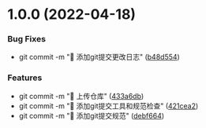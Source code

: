 # 1.0.0 (2022-04-18)


### Bug Fixes

* git commit -m "🦋 添加git提交更改日志" ([b48d554](https://github.com/picasuo/webpack-demo/commit/b48d554a0a96e73b45d22af0d6587da9c0b843e4))


### Features

* git commit -m "🦋 上传仓库" ([433a6db](https://github.com/picasuo/webpack-demo/commit/433a6db7597c58954aa45236f2a51fe8e88d6fd8))
* git commit -m "🦋 添加git提交工具和规范检查" ([421cea2](https://github.com/picasuo/webpack-demo/commit/421cea2e7065c2c3ad24d60b0efab7ebc68f808a))
* git commit -m "🛀 添加git提交规范" ([debf664](https://github.com/picasuo/webpack-demo/commit/debf664b40157f5e2f2e61bbe360cf7b498ea1eb))



